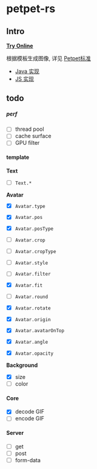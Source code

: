 # petpet-rs

## Intro

**[Try Online](https://petpet.d2n.moe/)**

根据模板生成图像, 详见 [Petpet标准](https://github.com/Dituon/petpet)
- [Java 实现](https://github.com/Dituon/petpet)
- [JS 实现](https://github.com/Dituon/petpet-js)

## todo

##### perf

- [ ] thread pool
- [ ] cache surface
- [ ] GPU filter

#### template

**Text**

- [ ] `Text.*`

**Avatar**

- [x] `Avatar.type`

- [x] `Avatar.pos`
- [x] `Avatar.posType`

- [ ] `Avatar.crop`
- [ ] `Avatar.cropType`

- [ ] `Avatar.style`
- [ ] `Avatar.filter`
- [x] `Avatar.fit`

- [ ] `Avatar.round`
- [x] `Avatar.rotate`
- [x] `Avatar.origin`
- [x] `Avatar.avatarOnTop`

- [x] `Avatar.angle`
- [x] `Avatar.opacity`


**Background**

- [x] size
- [ ] color

#### Core

- [x] decode GIF
- [ ] encode GIF

#### Server

- [ ] get
- [ ] post
- [ ] form-data